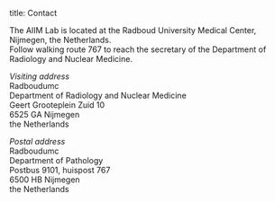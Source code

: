 title: Contact

The AIIM Lab is located at the Radboud University Medical Center, Nijmegen, the Netherlands.
<br>Follow walking route 767 to reach the secretary of the Department of Radiology and Nuclear Medicine.

<i>Visiting address</i>
<br>Radboudumc
<br>Department of Radiology and Nuclear Medicine
<br>Geert Grooteplein Zuid 10
<br>6525 GA Nijmegen
<br>the Netherlands

<i>Postal address</i>
<br>Radboudumc
<br>Department of Pathology
<br>Postbus 9101, huispost 767
<br>6500 HB Nijmegen
<br>the Netherlands

